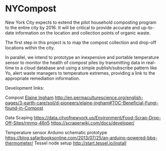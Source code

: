 NYCompost
=========

New York City expects to extend the pilot household composting program to the entire city by 2016. It will be critical to provide accurate and up-to-date information on the location and collection points of organic waste.

The first step in this project is to map the compost collection and drop-off locations within the city. 

In parallel, we intend to prototype an inexpensive and portable temperature sensor to monitor the health of compost piles by transmitting data in real-time to a cloud database and using a simple publish/subscribe pattern like Yo, alert waste managers to temperature extremes, providing a link to the appropriate remediation information.

Development links:

Compost
<a href="http://www.soilfoodweb.com/">Elaine Ingham</a>
  http://en.permaculturescience.org/english-pages/3-earth-care/soil/d-pioneers/elaine-ingham#TOC-Beneficial-Fungi-found-in-Compost

Data Scaping
  https://data.cityofnewyork.us/Environment/Food-Scrap-Drop-Off-Sites/rmmq-46n5
  https://scraperwiki.com/docs/developer/

Temperature sensor
  Arduino schematic prototype https://blog.safaribooksonline.com/2013/07/25/an-arduino-powered-bbq-thermometer/
  Tessel node setup http://start.tessel.io/install
